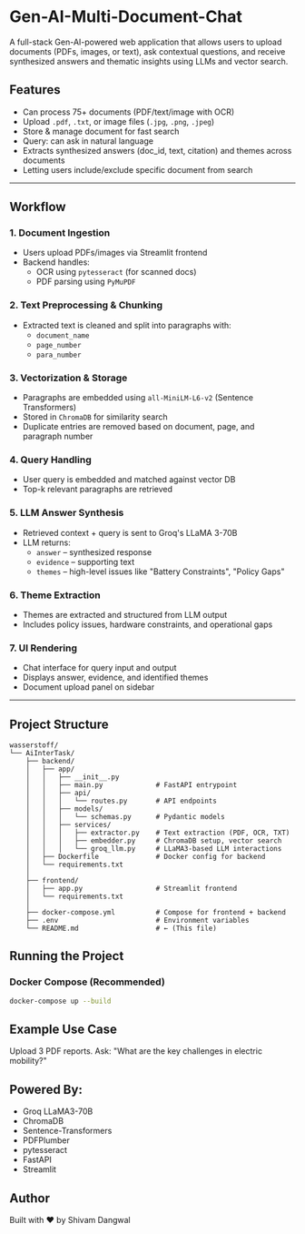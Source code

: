 # Gen-AI-Multi-Document-Chat

A full-stack Gen-AI-powered web application that allows users to upload documents (PDFs, images, or text), ask contextual questions, and receive synthesized answers and thematic insights using LLMs and vector search.

## Features
- Can process 75+ documents (PDF/text/image with OCR)
- Upload `.pdf`, `.txt`, or image files (`.jpg`, `.png`, `.jpeg`)
- Store & manage document for fast search
- Query: can ask in natural language
- Extracts synthesized answers (doc_id, text, citation) and themes across documents
- Letting users include/exclude specific document from search

---

## Workflow

### 1. Document Ingestion
- Users upload PDFs/images via Streamlit frontend
- Backend handles:
  - OCR using `pytesseract` (for scanned docs)
  - PDF parsing using `PyMuPDF`

### 2. Text Preprocessing & Chunking
- Extracted text is cleaned and split into paragraphs with:
  - `document_name`
  - `page_number`
  - `para_number`

### 3. Vectorization & Storage
- Paragraphs are embedded using `all-MiniLM-L6-v2` (Sentence Transformers)
- Stored in `ChromaDB` for similarity search
- Duplicate entries are removed based on document, page, and paragraph number

### 4. Query Handling
- User query is embedded and matched against vector DB
- Top-k relevant paragraphs are retrieved

### 5. LLM Answer Synthesis
- Retrieved context + query is sent to Groq's LLaMA 3-70B
- LLM returns:
  - `answer` – synthesized response
  - `evidence` – supporting text
  - `themes` – high-level issues like "Battery Constraints", "Policy Gaps"

### 6. Theme Extraction
- Themes are extracted and structured from LLM output
- Includes policy issues, hardware constraints, and operational gaps

### 7. UI Rendering
- Chat interface for query input and output
- Displays answer, evidence, and identified themes
- Document upload panel on sidebar

---

## Project Structure

```
wasserstoff/
└── AiInterTask/
    ├── backend/
    │   ├── app/
    │   │   ├── __init__.py
    │   │   ├── main.py             # FastAPI entrypoint
    │   │   ├── api/
    │   │   │   └── routes.py       # API endpoints
    │   │   ├── models/
    │   │   │   └── schemas.py      # Pydantic models
    │   │   ├── services/
    │   │   │   ├── extractor.py    # Text extraction (PDF, OCR, TXT)
    │   │   │   ├── embedder.py     # ChromaDB setup, vector search
    │   │   │   └── groq_llm.py     # LLaMA3-based LLM interactions
    │   ├── Dockerfile              # Docker config for backend
    │   └── requirements.txt
    │
    ├── frontend/
    │   ├── app.py                  # Streamlit frontend
    │   └── requirements.txt
    │
    ├── docker-compose.yml          # Compose for frontend + backend
    ├── .env                        # Environment variables
    └── README.md                   # ← (This file)
```


## Running the Project

### Docker Compose (Recommended)

```bash
docker-compose up --build
```

##  Example Use Case
Upload 3 PDF reports. Ask:
"What are the key challenges in electric mobility?"

 ## Powered By:
- Groq LLaMA3-70B
- ChromaDB
- Sentence-Transformers
- PDFPlumber
- pytesseract
- FastAPI
- Streamlit

## Author
Built with ❤️ by Shivam Dangwal

